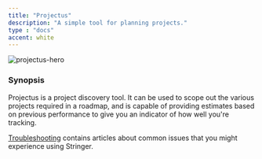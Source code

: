 ```yaml
---
title: "Projectus"
description: "A simple tool for planning projects."
type : "docs"
accent: white
---
```


![projectus-hero](/images/projectus/projectus-open-epic-window.png)

### Synopsis

Projectus is a project discovery tool. It can be used to scope out the various projects required in a roadmap, and is capable of providing estimates based on previous performance to give you an indicator of how well you're tracking.

[Troubleshooting](/projectus/troubleshooting) contains articles about common issues that you might experience using Stringer.
